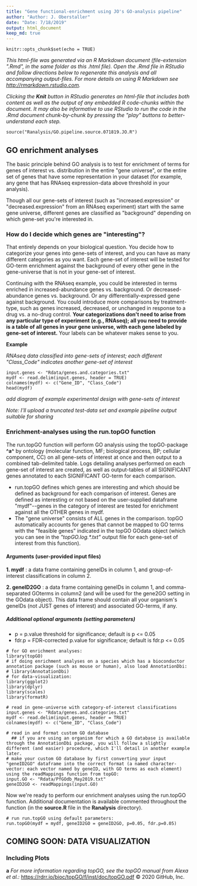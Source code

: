 ```yaml
---
title: "Gene functional-enrichment using JO's GO-analysis pipeline"
author: "Author: J. Oberstaller"
date: "Date: 7/18/2019"
output: html_document
keep_md: true
---
```


```{r setup, include=FALSE}
knitr::opts_chunk$set(echo = TRUE)
```
*This html-file was generated via an R Markdown document (file-extension ".Rmd", in the same folder as this .html file). Open the .Rmd file in RStudio and follow directions below to regenerate this analysis and all accompanying output-files. For more details on using R Markdown see <http://rmarkdown.rstudio.com>.*

*Clicking the **Knit** button in RStudio generates an html-file that includes both content as well as the output of any embedded R code-chunks within the document. It may also be informative to use RStudio to run the code in the .Rmd document chunk-by-chunk by pressing the "play" buttons to better-understand each step.*
```{r load source functions, message=FALSE}
source("Ranalysis/GO.pipeline.source.071819.JO.R")
```
## GO enrichment analyses ##

The basic principle behind GO analysis is to test for enrichment of terms for genes of interest vs. distribution in the entire "gene universe", or the entire set of genes that have some representation in your dataset (for example, any gene that has RNAseq expression-data above threshold in your analysis).

Though all our gene-sets of interest (such as "increased.expression" or "decreased.expression" from an RNAseq experiment) start with the same gene universe, different genes are classified as "background" depending on which gene-set you're interested in.


### How do I decide which genes are "interesting"? ###

That entirely depends on your biological question. You decide how to categorize your genes into gene-sets of interest, and you can have as many different categories as you want. Each gene-set of interest will be tested for GO-term enrichment against the background of every other gene in the gene-universe that is not in your gene-set of interest.

Continuing with the RNAseq example, you could be interested in terms enriched in increased-abundance genes vs. background. Or decreased-abundance genes vs. background. Or any differentially-expressed gene against background. You could introduce more comparisons by treatment-type, such as genes increased, decreased, or unchanged in response to a drug vs. a no-drug control. **Your categorizations don't need to arise from any particular type of experiment (e.g., RNAseq); all you need to provide is a table of all genes in your gene universe, with each gene labeled by gene-set of interest.** Your labels can be whatever makes sense to you.

**Example**

*RNAseq data classified into gene-sets of interest; each different "Class_Code" indicates another gene-set of interest*

```{r, echo = FALSE}
input.genes <- "Rdata/genes.and.categories.txt"
mydf <- read.delim(input.genes, header = TRUE)
colnames(mydf) <- c("Gene_ID", "Class_Code")
head(mydf)
```

*add diagram of example experimental design with gene-sets of interest*

*Note: I'll upload a truncated test-data set and example pipeline output suitable for sharing*

### Enrichment-analyses using the run.topGO function ###

The run.topGO function will perform GO analysis using the topGO-package **^a^** by ontology (molecular function, MF; biological process, BP; cellular component, CC) on all gene-sets of interest at once and then output to a combined tab-delimited table. Logs detailing analyses performed on each gene-set of interest are created, as well as output-tables of all SIGNIFICANT genes annotated to each SIGNIFICANT GO-term for each comparison.

  + run.topGO defines which genes are interesting and which should be defined as background for each comparison of interest. Genes are defined as interesting or not based on the user-supplied dataframe "mydf"--genes in the category of interest are tested for enrichment against all the OTHER genes in mydf.
  + The "gene universe" consists of ALL genes in the comparison. topGO automatically accounts for genes that cannot be mapped to GO terms with the "feasible genes" indicated in the topGO GOdata object (which you can see in the *"topGO.log.\*.txt"* output file for each gene-set of interest from this function).

#### Arguments (user-provided input files) ####

  **1. mydf** : a data frame containing geneIDs in column 1, and group-of-interest classifications in column 2.
  
  **2. geneID2GO** : a data frame containing geneIDs in column 1, and comma-separated GOterms in column2 (and will be used for the gene2GO setting in the GOdata object). This data frame should contain all your organism's geneIDs (not JUST genes of interest) and associated GO-terms, if any.

##### Additional optional arguments (setting parameters) #####

  + p = p.value threshold for significance; default is p <= 0.05
  + fdr.p = FDR-corrected p.value for significance; default is fdr.p <= 0.05


```{r load necessary packages}
# for GO enrichment analyses:
library(topGO)
# if doing enrichment analyses on a species which has a bioconductor annotation package (such as mouse or human), also load AnnotationDbi:
# library(AnnotationDbi)
# for data-visualization:
library(ggplot2)
library(dplyr)
library(scales)
library(formatR)

```

```{r read in gene-universe with category-of-interest classifications}
# read in gene-universe with category-of-interest classifications
input.genes <- "Rdata/genes.and.categories.txt"
mydf <- read.delim(input.genes, header = TRUE)
colnames(mydf) <- c("Gene_ID", "Class_Code")
```

```{r read in and format custom GO database}
# read in and format custom GO database
  ## if you are using an organism for which a GO database is available through the AnnotationDbi package, you will follow a slightly different (and easier) procedure, which I'll detail in another example later.
# make your custom GO database by first converting your input "geneID2GO" dataframe into the correct format (a named character-vector: each vector named by geneID, with GO terms as each element) using the readMappings function from topGO:
input.GO <- "Rdata/PfGOdb_May2019.txt"
geneID2GO <- readMappings(input.GO)
```

Now we're ready to perform our enrichment analyses using the run.topGO function. Additional documentation is available commented throughout the function (in the **source.R** file in the **Ranalysis** directory).

```{r run.topGO function, warning=FALSE}
# run run.topGO using default parameters:
run.topGO(mydf = mydf, geneID2GO = geneID2GO, p=0.05, fdr.p=0.05)
```


## COMING SOON: DATA VISUALIZATION ##


### Including Plots



**a** *For more information regarding topGO, see the topGO manual from Alexa et al.:* https://rdrr.io/bioc/topGO/f/inst/doc/topGO.pdf
© 2020 GitHub, Inc.
